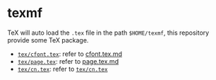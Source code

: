 # texmf

TeX will auto load the `.tex` file in the path `$HOME/texmf`,
this repository provide some TeX package.

- [`tex/cfont.tex`](tex/cfont.tex): refer to [cfont.tex.md](cfont.tex.md)
- [`tex/page.tex`](tex/page.tex): refer to [page.tex.md](page.tex.md)
- [`tex/cn.tex`](tex/cn.tex): refer to [`tex/cn.tex`](tex/cn.tex)
